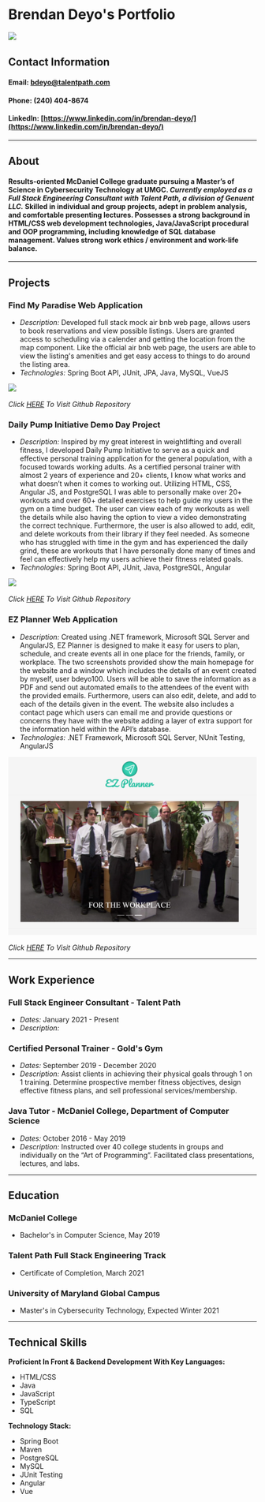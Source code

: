 <link href="style.css" rel="stylesheet">

# Brendan Deyo's Portfolio


<img src="https://media-exp1.licdn.com/dms/image/C4D03AQF-4GSnD_xtCQ/profile-displayphoto-shrink_800_800/0/1616591168288?e=1631750400&v=beta&t=3LTT8DjRCpCnmb511gjk2vI7NvbFJ2ZSbyP4Nticdac" id = "profile">


## Contact Information
#### **Email:** bdeyo@talentpath.com

#### **Phone:** (240) 404-8674

#### **LinkedIn:** [https://www.linkedin.com/in/brendan-deyo/](https://www.linkedin.com/in/brendan-deyo/)

<hr>

## About

#### Results-oriented McDaniel College graduate pursuing a Master’s of Science in Cybersecurity Technology at UMGC. *Currently employed as a Full Stack Engineering Consultant with Talent Path, a division of Genuent LLC.* Skilled in individual and group projects, adept in problem analysis, and comfortable presenting lectures. Possesses a strong background in HTML/CSS web development technologies, Java/JavaScript procedural and OOP programming, including knowledge of SQL database management. Values strong work ethics / environment and work-life balance. 

<hr>

## Projects
### Find My Paradise Web Application
* *Description:* Developed full stack mock air bnb web page, allows users to book reservations and view possible listings. Users are granted access to scheduling via a calender and getting the location from the map component. Like the official air bnb web page, the users are able to view the listing's amenities and get easy access to things to do around the listing area.
* *Technologies:* Spring Boot API, JUnit, JPA, Java, MySQL, VueJS

<img src="assets/FMP.gif" id="gif">

<em id="italic">Click [HERE](https://github.com/Smelser-Squad/FindMyParadise) To Visit Github Repository</em>


### Daily Pump Initiative Demo Day Project
* *Description:* Inspired by my great interest in weightlifting and overall fitness, I developed Daily Pump Initiative to serve as a quick and effective personal training application for the general population, with a focused towards working adults. As a certified personal trainer with almost 2 years of experience and 20+ clients, I know what works and what doesn’t when it comes to working out. Utilizing HTML, CSS, Angular JS, and PostgreSQL I was able to personally make over 20+ workouts and over 60+ detailed exercises to help guide my users in the gym on a time budget. The user can view each of my workouts as well the details while also having the option to view a video demonstrating the correct technique. Furthermore, the user is also allowed to add, edit, and delete workouts from their library if they feel needed. As someone who has struggled with time in the gym and has experienced the daily grind, these are workouts that I have personally done many of times and feel can effectively help my users achieve their fitness related goals. 
* *Technologies:* Spring Boot API, JUnit, Java, PostgreSQL, Angular 

<img src="assets/DPI.gif" id="gif">

<em id="italic">Click [HERE](https://github.com/bdeyo28/demo-project-repo) To Visit Github Repository</em>

### EZ Planner Web Application
* *Description:* Created using .NET framework, Microsoft SQL Server and AngularJS, EZ Planner is designed to make it easy for users to plan, schedule, and create events all in one place for the friends, family, or workplace. The two screenshots provided show the main homepage for the website and a window which includes the details of an event created by myself, user bdeyo100. Users will be able to save the information as a PDF and send out automated emails to the attendees of the event with the provided emails. Furthermore, users can also edit, delete, and add to each of the details given in the event. The website also includes a contact page which users can email me and provide questions or concerns they have with the website adding a layer of extra support for the information held within the API’s database.
* *Technologies:* .NET Framework, Microsoft SQL Server, NUnit Testing, AngularJS

<img src="assets/EZPlanner.png" id="gif">

<em id="italic">Click [HERE](https://github.com/talent-path/classwork-deyo-brendan/tree/main/PlannerFrontEnd) To Visit Github Repository</em>

<hr>

## Work Experience

### Full Stack Engineer Consultant - Talent Path
* *Dates:* January 2021 - Present
* *Description:* 

### Certified Personal Trainer - Gold's Gym
* *Dates:* September 2019 - December 2020
* *Description:* Assist clients in achieving their physical goals through 1 on 1 training. Determine prospective member fitness objectives, design effective fitness plans, and sell professional services/membership.

### Java Tutor - McDaniel College, Department of Computer Science
* *Dates:* October 2016 - May 2019
* *Description:* Instructed over 40 college students in groups and individually on the “Art of Programming”. Facilitated class presentations, lectures, and labs.

<hr>

## Education

### McDaniel College 
* Bachelor's in Computer Science, May 2019

### Talent Path Full Stack Engineering Track 
* Certificate of Completion, March 2021

### University of Maryland Global Campus 
* Master's in Cybersecurity Technology, Expected Winter 2021

<hr>

## Technical Skills
**Proficient In Front & Backend Development With Key Languages:**
* HTML/CSS
* Java
* JavaScript
* TypeScript
* SQL

**Technology Stack:**
* Spring Boot
* Maven
* PostgreSQL
* MySQL
* JUnit Testing
* Angular
* Vue
